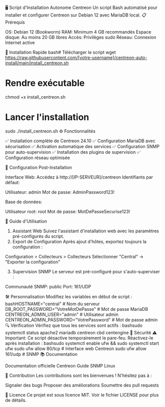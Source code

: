 🖥️ Script d'Installation Autonome Centreon
Un script Bash automatisé pour installer et configurer Centreon sur Debian 12 avec MariaDB local.
📋 Prérequis

OS: Debian 12 (Bookworm)
RAM: Minimum 4 GB recommandés
Espace disque: Au moins 20 GB libres
Accès: Privilèges sudo
Réseau: Connexion Internet active

🚀 Installation Rapide
bash# Télécharger le script
wget https://raw.githubusercontent.com/[votre-username]/centreon-auto-install/main/install_centreon.sh

# Rendre exécutable
chmod +x install_centreon.sh

# Lancer l'installation
sudo ./install_centreon.sh
⚙️ Fonctionnalités

✅ Installation complète de Centreon 24.10
✅ Configuration MariaDB avec sécurisation
✅ Activation automatique des services
✅ Configuration SNMP pour auto-supervision
✅ Installation des plugins de supervision
✅ Configuration réseau optimisée

🔧 Configuration Post-Installation

Interface Web: Accédez à http://[IP-SERVEUR]/centreon
Identifiants par défaut:

Utilisateur: admin
Mot de passe: AdminPassword123!


Base de données:

Utilisateur root: root
Mot de passe: MotDePasseSecurise123!



📖 Guide d'Utilisation
1. Assistant Web
Suivez l'assistant d'installation web avec les paramètres pré-configurés du script.
2. Export de Configuration
Après ajout d'hôtes, exportez toujours la configuration :

Configuration > Collecteurs > Collecteurs
Sélectionner "Central" → "Exporter la configuration"

3. Supervision SNMP
Le serveur est pré-configuré pour s'auto-superviser :

Communauté SNMP: public
Port: 161/UDP

🛠️ Personnalisation
Modifiez les variables en début de script :
bashHOSTNAME="central"                          # Nom du serveur
DB_ROOT_PASSWORD="VotreMotDePasse"         # Mot de passe MariaDB
CENTREON_ADMIN_USER="admin"                # Utilisateur admin
CENTREON_ADMIN_PASSWORD="VotrePassword"    # Mot de passe admin
🔍 Vérification
Vérifiez que tous les services sont actifs :
bashsudo systemctl status apache2 mariadb centreon cbd centengine
🚨 Sécurité
⚠️ Important: Ce script désactive temporairement le pare-feu. Réactivez-le après installation :
bashsudo systemctl enable ufw && sudo systemctl start ufw
sudo ufw allow 80/tcp    # Interface web Centreon
sudo ufw allow 161/udp   # SNMP
📚 Documentation

Documentation officielle Centreon
Guide SNMP Linux

🤝 Contribution
Les contributions sont les bienvenues ! N'hésitez pas à :

Signaler des bugs
Proposer des améliorations
Soumettre des pull requests

📄 Licence
Ce projet est sous licence MIT. Voir le fichier LICENSE pour plus de détails.
